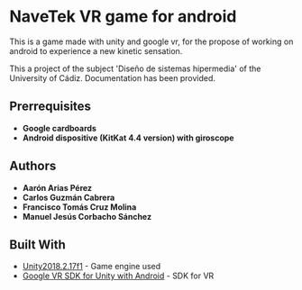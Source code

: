 # NaveTek VR game for android
This is a game made with unity and google vr, for the propose of working on android to experience a new kinetic sensation.

This a project of the subject 'Diseño de sistemas hipermedia' of the University of Cádiz. 
Documentation has been provided.

## Prerrequisites
* **Google cardboards**
* **Android dispositive (KitKat 4.4 version) with giroscope**

## Authors
* **Aarón Arias Pérez**
* **Carlos Guzmán Cabrera**
* **Francisco Tomás Cruz Molina**
* **Manuel Jesús Corbacho Sánchez**

## Built With

* [Unity2018.2.17f1](https://unity3d.com/es) - Game engine used
* [Google VR SDK for Unity with Android](https://developers.google.com/vr/develop/unity/get-started-android) - SDK for VR
